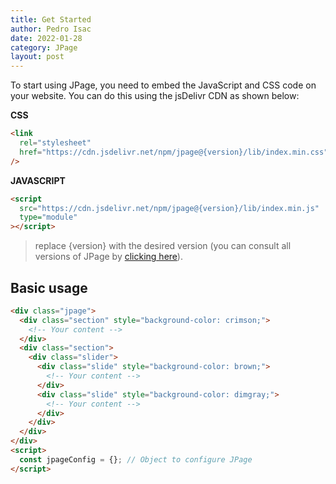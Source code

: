 ```yaml
---
title: Get Started
author: Pedro Isac
date: 2022-01-28
category: JPage
layout: post
---
```


To start using JPage, you need to embed the JavaScript and CSS code on your website. You can do this using the jsDelivr CDN as shown below:

**CSS**

```html
<link
  rel="stylesheet"
  href="https://cdn.jsdelivr.net/npm/jpage@{version}/lib/index.min.css"
/>
```

**JAVASCRIPT**

```html
<script
  src="https://cdn.jsdelivr.net/npm/jpage@{version}/lib/index.min.js"
  type="module"
></script>
```

> replace {version} with the desired version (you can consult all versions of JPage by [clicking here](https://www.npmjs.com/package/jpage?activeTab=versions)).

## Basic usage

```html
<div class="jpage">
  <div class="section" style="background-color: crimson;">
    <!-- Your content -->
  </div>
  <div class="section">
    <div class="slider">
      <div class="slide" style="background-color: brown;">
        <!-- Your content -->
      </div>
      <div class="slide" style="background-color: dimgray;">
        <!-- Your content -->
      </div>
    </div>
  </div>
</div>
<script>
  const jpageConfig = {}; // Object to configure JPage
</script>
```
